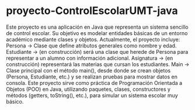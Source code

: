 # proyecto-ControlEscolarUMT-java
Este proyecto es una aplicación en Java que representa un sistema sencillo de control escolar. Su objetivo es modelar entidades básicas de un entorno académico mediante clases y objetos.
Actualmente, el proyecto incluye:
Persona → Clase que define atributos generales como nombre y edad.
Estudiante → (en construcción) será una clase que herede de Persona para representar a un alumno con información adicional.
Asignatura → (en construcción) representará las materias que cursan los estudiantes.
Main → Clase principal con el método main(), desde donde se crean objetos (Persona, Estudiante, etc.) y se realizan pruebas para mostrar datos en consola.
Este proyecto sirve como práctica de Programación Orientada a Objetos (POO) en Java, utilizando paquetes, clases, constructores y métodos (getters, toString(), etc.), para simular un sistema escolar muy básico.
